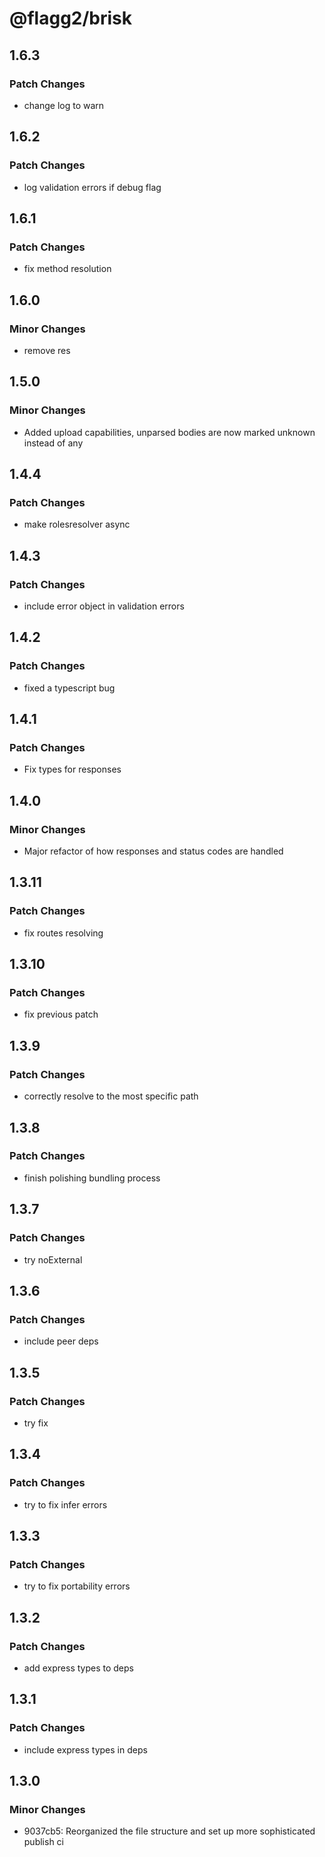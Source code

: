# @flagg2/brisk

## 1.6.3

### Patch Changes

-  change log to warn

## 1.6.2

### Patch Changes

-  log validation errors if debug flag

## 1.6.1

### Patch Changes

-  fix method resolution

## 1.6.0

### Minor Changes

-  remove res

## 1.5.0

### Minor Changes

-  Added upload capabilities, unparsed bodies are now marked unknown instead of any

## 1.4.4

### Patch Changes

-  make rolesresolver async

## 1.4.3

### Patch Changes

-  include error object in validation errors

## 1.4.2

### Patch Changes

-  fixed a typescript bug

## 1.4.1

### Patch Changes

-  Fix types for responses

## 1.4.0

### Minor Changes

-  Major refactor of how responses and status codes are handled

## 1.3.11

### Patch Changes

-  fix routes resolving

## 1.3.10

### Patch Changes

-  fix previous patch

## 1.3.9

### Patch Changes

-  correctly resolve to the most specific path

## 1.3.8

### Patch Changes

-  finish polishing bundling process

## 1.3.7

### Patch Changes

-  try noExternal

## 1.3.6

### Patch Changes

-  include peer deps

## 1.3.5

### Patch Changes

-  try fix

## 1.3.4

### Patch Changes

-  try to fix infer errors

## 1.3.3

### Patch Changes

-  try to fix portability errors

## 1.3.2

### Patch Changes

-  add express types to deps

## 1.3.1

### Patch Changes

-  include express types in deps

## 1.3.0

### Minor Changes

-  9037cb5: Reorganized the file structure and set up more sophisticated publish ci

